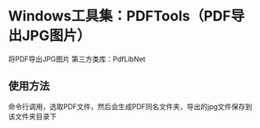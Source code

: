 # Windows工具集：PDFTools（PDF导出JPG图片）
将PDF导出JPG图片
第三方类库：PdfLibNet

## 使用方法
命令行调用，选取PDF文件，然后会生成PDF同名文件夹，导出的jpg文件保存到该文件夹目录下

